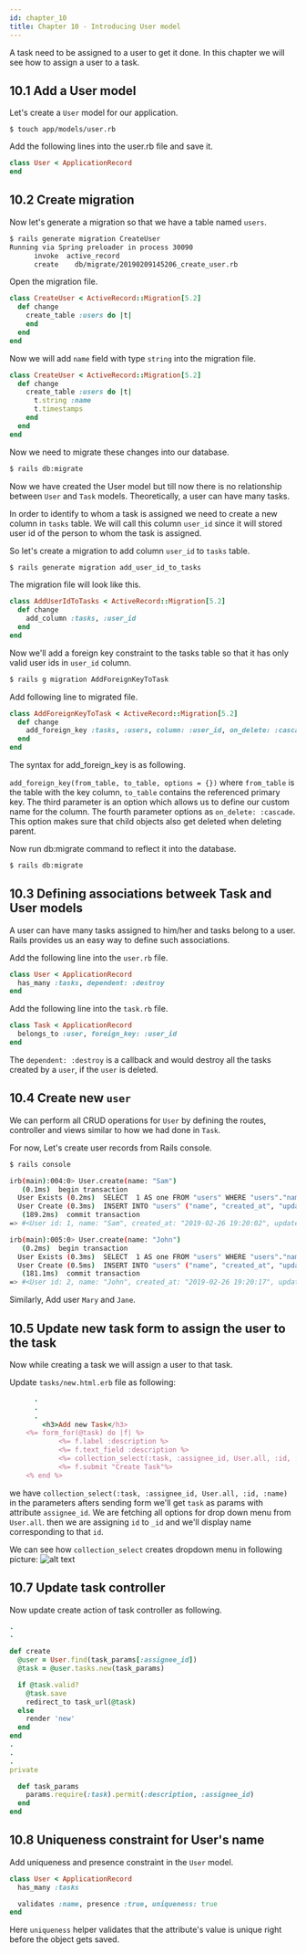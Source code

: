 ```yaml
---
id: chapter_10
title: Chapter 10 - Introducing User model
---
```


A task need to be assigned to a user to get it done.
In this chapter we will see how to assign a user to a task.

## 10.1 Add a User model

Let's create a `User` model for our application.

`$ touch app/models/user.rb`

Add the following lines into the user.rb file and save it.
```ruby
class User < ApplicationRecord
end
```

## 10.2 Create migration

Now let's generate a migration so that we have a table named `users`.

```bash
$ rails generate migration CreateUser
Running via Spring preloader in process 30090
      invoke  active_record
      create    db/migrate/20190209145206_create_user.rb
```

Open the migration file.

```ruby
class CreateUser < ActiveRecord::Migration[5.2]
  def change
    create_table :users do |t|
    end
  end
end
```

Now we will add `name` field with type `string` into the migration file.

```ruby
class CreateUser < ActiveRecord::Migration[5.2]
  def change
    create_table :users do |t|
      t.string :name
      t.timestamps
    end
  end
end

```

Now we need to migrate these changes into our database.

```bash
$ rails db:migrate
```

Now we have created the User model but till now there is no relationship between `User` and `Task` models.
Theoretically, a user can have many tasks. 

In order to identify to whom a task is assigned we need to create a new column in `tasks` table. We will call
this column `user_id` since it will stored user id of the person to whom the task is assigned.

So let's create a migration to add column `user_id` to `tasks` table.

```bash
$ rails generate migration add_user_id_to_tasks
```

The migration file will look like this.

```ruby
class AddUserIdToTasks < ActiveRecord::Migration[5.2]
  def change
    add_column :tasks, :user_id
  end
end
```

Now we'll add a foreign key constraint to the tasks table so that it has only valid user ids in 
`user_id` column.

```bash
$ rails g migration AddForeignKeyToTask
```

Add following line to migrated file.

```ruby
class AddForeignKeyToTask < ActiveRecord::Migration[5.2]
  def change
    add_foreign_key :tasks, :users, column: :user_id, on_delete: :cascade
  end
end
```

The syntax for add_foreign_key is as following.

`add_foreign_key(from_table, to_table, options = {})`
where `from_table` is the table with the key column, `to_table` contains the referenced primary key.
The third parameter is an option which allows us to define our custom name for the column. 
The fourth parameter options as `on_delete: :cascade`. This option makes sure that child objects also get deleted when deleting parent.

Now run db:migrate command to reflect it into the database.

```bash
$ rails db:migrate
```

## 10.3 Defining associations betweek Task and User models

A user can have many tasks assigned to him/her and tasks belong to a user.
Rails provides us an easy way to define such associations.

Add the following line into the `user.rb` file.

```ruby
class User < ApplicationRecord
  has_many :tasks, dependent: :destroy
end
```

Add the following line into the `task.rb` file.

```ruby
class Task < ApplicationRecord
  belongs_to :user, foreign_key: :user_id
end
```

The `dependent: :destroy` is a callback and would destroy all the tasks created by a `user`, if the `user` is deleted.

## 10.4 Create new `user`

We can perform all CRUD operations for `User` by defining the routes, controller and views
similar to how we had done in `Task`.

For now, Let's create user records from Rails console.

```bash
$ rails console

irb(main):004:0> User.create(name: "Sam")
   (0.1ms)  begin transaction
  User Exists (0.2ms)  SELECT  1 AS one FROM "users" WHERE "users"."name" = ? LIMIT ?  [["name", "Sam"], ["LIMIT", 1]]
  User Create (0.3ms)  INSERT INTO "users" ("name", "created_at", "updated_at") VALUES (?, ?, ?)  [["name", "Sam"], ["created_at", "2019-02-26 19:20:02.451901"], ["updated_at", "2019-02-26 19:20:02.451901"]]
   (189.2ms)  commit transaction
=> #<User id: 1, name: "Sam", created_at: "2019-02-26 19:20:02", updated_at: "2019-02-26 19:20:02">

irb(main):005:0> User.create(name: "John")
   (0.2ms)  begin transaction
  User Exists (0.3ms)  SELECT  1 AS one FROM "users" WHERE "users"."name" = ? LIMIT ?  [["name", "John"], ["LIMIT", 1]]
  User Create (0.5ms)  INSERT INTO "users" ("name", "created_at", "updated_at") VALUES (?, ?, ?)  [["name", "John"], ["created_at", "2019-02-26 19:20:17.609136"], ["updated_at", "2019-02-26 19:20:17.609136"]]
   (181.1ms)  commit transaction
=> #<User id: 2, name: "John", created_at: "2019-02-26 19:20:17", updated_at: "2019-02-26 19:20:17">
```

Similarly, Add user `Mary` and `Jane`.


## 10.5 Update new task form to assign the user to the task

Now while creating a task we will assign a user to that task.

Update `tasks/new.html.erb` file as following:

```ruby
      .
      .
      .
      	<h3>Add new Task</h3>
	<%= form_for(@task) do |f| %>
            <%= f.label :description %>
            <%= f.text_field :description %>
            <%= collection_select(:task, :assignee_id, User.all, :id, :name) %>
            <%= f.submit "Create Task"%>
	<% end %>
```

we have `collection_select(:task, :assignee_id, User.all, :id, :name)` in the parameters afters sending form we'll get
`task` as params with attribute `assignee_id`. We are fetching all options for drop down menu from `User.all`.
then we are assigning `id` to `_id` and we'll display name corresponding to that `id`.

We can see how `collection_select` creates dropdown menu in following picture:
![alt text](./../img/DropdownMenu.png)

## 10.7 Update task controller

Now update create action of task controller as following.

```ruby
.
.

def create
  @user = User.find(task_params[:assignee_id])
  @task = @user.tasks.new(task_params)

  if @task.valid?
    @task.save
    redirect_to task_url(@task)
  else
    render 'new'
  end
end
.
.
.
private

  def task_params
    params.require(:task).permit(:description, :assignee_id)
  end
end
```


## 10.8 Uniqueness constraint for User's name

Add uniqueness and presence constraint in the `User` model.

```ruby
class User < ApplicationRecord
  has_many :tasks

  validates :name, presence :true, uniqueness: true
end
```

Here `uniqueness` helper validates that the attribute's value is unique right before the object gets saved.
